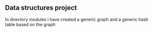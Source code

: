 ## Data structures project

In directory modules i have created a generic graph and a generic hash table based on the graph
